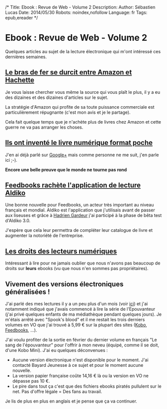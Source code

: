 /*
Title: Ebook : Revue de Web - Volume 2
Description: 
Author: Sébastien Lucas
Date: 2014/05/30
Robots: noindex,nofollow
Language: fr
Tags: epub,ereader
*/
# Ebook : Revue de Web - Volume 2

Quelques articles au sujet de la lecture électronique qui m'ont intéressé ces dernières semaines.

## [Le bras de fer se durcit entre Amazon et Hachette](http://www.liberation.fr/economie/2014/05/28/le-bras-de-fer-se-durcit-entre-amazon-et-hachette_1028628)

Je vous laisse chercher vous même la source qui vous plaît le plus, il y a eu des dizaines et des dizaines d'articles sur le sujet.

La stratégie d'Amazon qui profite de sa toute puissance commerciale est particulièrement répugnante (c'est mon avis et je le partage).

Cela fait quelque temps que je n'achète plus de livres chez Amazon et cette guerre ne va pas arranger les choses.

## [Ils ont inventé le livre numérique format poche](http://lecteursencolere.com/2014/05/28/ils-ont-invente-le-livre-numerique-format-poche/)

J'en ai déjà parlé sur [Google+](https://plus.google.com/102416292364311891777/posts/Rg4ULwz6j2N) mais comme personne ne me suit, j'en parle ici ;-).

**Encore une belle preuve que le monde ne tourne pas rond**

## [Feedbooks rachète l'application de lecture Aldiko](http://aldus2006.typepad.fr/mon_weblog/2014/05/feedbooks-rach%C3%A8te-lapplication-de-lecture-aldiko.html)

Une bonne nouvelle pour Feedbooks, un acteur très important au niveau français et mondial. Aldiko est l'application que j'utilisais avant de passer aux liseuses et grâce à [Hadrien Gardeur](https://plus.google.com/+HadrienGardeur/) j'ai participé à la phase de bêta test d'Aldiko 3.0.

J'espère que cela leur permettra de compléter leur catalogue de livre et augmenter la notoriété de l'entreprise.

## [Les droits des lecteurs numériques](http://www.lettresnumeriques.be/2014/05/16/les-droits-des-lecteurs-numeriques/)

Intéressant à lire pour ne jamais oublier que nous n'avons pas beaucoup de droits sur **leurs** ebooks (vu que nous n'en sommes pas propriétaires).

## Vivement des versions électroniques généralisées !

J'ai parlé des mes lectures il y a un peu plus d'un mois (voir [ici](/blog/lectures-2014-04)) et j'ai notamment indiqué que j'avais commencé à lire la série de l'Epouvanteur (j'ai privé quelques enfants de ma médiathèque pendant quelques jours). Je m'étais arrêté avec "Spook's blood" et il me restait les trois derniers volumes en VO que j'ai trouvé à 5,99 € sur la plupart des sites ([Kobo](http://store.kobobooks.com/fr-FR/Search?Query=delaney&id=87ddc38f-1048-45b4-9cc4-c66dd657d61d), [Feedbooks](http://fr.feedbooks.com/search?lang=en&query=joseph+delaney), ...).

J'ai voulu profiter de la sortie en février du dernier volume en français "Le sang de l'épouvanteur" pour l'offrir à mon neveu (équipé, comme il se doit, d'une Kobo Mini). J'ai eu quelques déconvenues :
 * Aucune version électronique n'est disponible pour le moment. J'ai contacté Bayard Jeunesse à ce sujet et pour le moment aucune nouvelle.
 * La version papier française coûte 14,16 € là ou la version en VO ne dépasse pas 10 €.
 * Le pire dans tout ça c'est que des fichiers ebooks piratés pullulent sur le net. Pas d'offre légale = Des fans au travail.

Je lis de plus en plus en anglais et je pense que ça va continuer.
